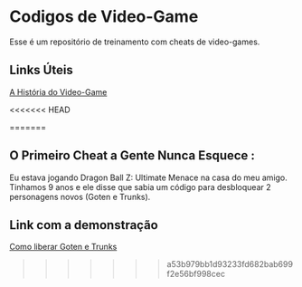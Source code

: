 # Codigos de Video-Game
Esse é um repositório de treinamento com cheats de video-games.

## Links Úteis
[A História do Video-Game](https://www.historiadetudo.com/videogame)

<<<<<<< HEAD


=======
## O Primeiro Cheat a Gente Nunca Esquece :
 Eu estava jogando Dragon Ball Z: Ultimate Menace na casa do meu amigo. Tinhamos 9 anos e ele disse que sabia um código para desbloquear 2 personagens novos (Goten e Trunks).
 
 ## Link com a demonstração
 [Como liberar Goten e Trunks](https://youtu.be/zqURJK_oW5U)
>>>>>>> a53b979bb1d93233fd682bab699f2e56bf998cec
